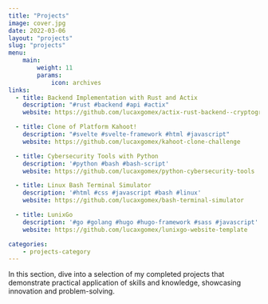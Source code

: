 ```yaml
---
title: "Projects"
image: cover.jpg
date: 2022-03-06
layout: "projects"
slug: "projects"
menu:
    main:
        weight: 11
        params: 
            icon: archives
links:
  - title: Backend Implementation with Rust and Actix
    description: "#rust #backend #api #actix"
    website: https://github.com/lucaxgomex/actix-rust-backend--cryptography

  - title: Clone of Platform Kahoot!
    description: "#svelte #svelte-framework #html #javascript"
    website: https://github.com/lucaxgomex/kahoot-clone-challenge

  - title: Cybersecurity Tools with Python
    description: '#python #bash #bash-script'
    website: https://github.com/lucaxgomex/python-cybersecurity-tools

  - title: Linux Bash Terminal Simulator
    description: '#html #css #javascript #bash #linux'
    website: https://github.com/lucaxgomex/bash-terminal-simulator

  - title: LunixGo
    description: '#go #golang #hugo #hugo-framework #sass #javascript'
    website: https://github.com/lucaxgomex/lunixgo-website-template

categories:
    - projects-category
---
```


In this section, dive into a selection of my completed projects that demonstrate practical application of skills and knowledge, showcasing innovation and problem-solving.